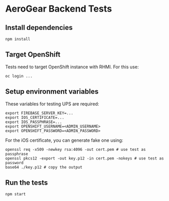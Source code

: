 # AeroGear Backend Tests

## Install dependencies

```
npm install
```

## Target OpenShift

Tests need to target OpenShift instance with RHMI. For this use:

```
oc login ...
```

## Setup environment variables

These variables for testing UPS are required:

```
export FIREBASE_SERVER_KEY=...
export IOS_CERTIFICATE=...
export IOS_PASSPHRASE=...
export OPENSHIFT_USERNAME=<ADMIN_USERNAME>
export OPENSHIFT_PASSWORD=<ADMIN_PASSWORD>

```

For the iOS certificate, you can generate fake one using:

```
openssl req -x509 -newkey rsa:4096 -out cert.pem # use test as passphrase
openssl pkcs12 -export -out key.p12 -in cert.pem -nokeys # use test as password
base64 ./key.p12 # copy the output
```

## Run the tests

```
npm start
```
